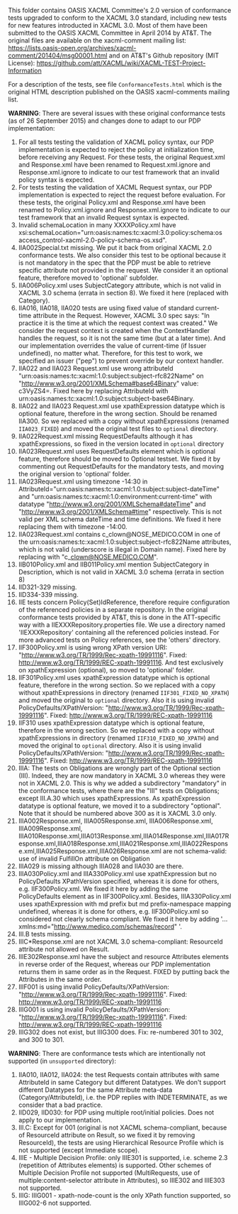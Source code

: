 <!-- Markdown syntax -->
This folder contains OASIS XACML Committee's 2.0 version of conformance tests upgraded to conform to the XACML 3.0 standard, including new tests for new features introducted in XACML 3.0. Most of them have been submitted to the OASIS XACML Committee in April 2014 by AT&T.
The original files are available on the xacml-comment mailing list: 
https://lists.oasis-open.org/archives/xacml-comment/201404/msg00001.html
and on AT&T's Github repository (MIT License): 
https://github.com/att/XACML/wiki/XACML-TEST-Project-Information

For a description of the tests, see file `ConformanceTests.html` which is the original HTML description published on the OASIS xacml-comments mailing list.

**WARNING**: There are several issues with these original conformance tests (as of 26 September 2015) and changes done to adapt to our PDP implementation:

1. For all tests testing the validation of XACML policy syntax, our PDP implementation is expected to reject the policy at initialization time, before receiving any Request. For these tests, the original Request.xml and Response.xml have been renamed to Request.xml.ignore and Response.xml.ignore to indicate to our test framework that an invalid policy syntax is expected. 
1. For tests testing the validation of XACML Request syntax, our PDP implementation is expected to reject the request before evaluation. For these tests, the original Policy.xml and Response.xml have been renamed to Policy.xml.ignore and Response.xml.ignore to indicate to our test framework that an invalid Request syntax is expected.
1. Invalid schemaLocation in many XXXXPolicy.xml have xsi:schemaLocation="urn:oasis:names:tc:xacml:3.0:policy:schema:os access_control-xacml-2.0-policy-schema-os.xsd".
1. IIA002Special.txt missing. We put it back from original XACML 2.0 conformance tests. We also consider this test to be optional because it is not mandatory in the spec that the PDP must be able to retrieve specific attribute not provided in the request. We consider it an optional feature, therefore moved to 'optional' subfolder.
1. IIA006Policy.xml uses SubjectCategory attribute, which is not valid in XACML 3.0 schema (errata in section 8). We fixed it here (replaced with Category).
1. IIA016, IIA018, IIA020 tests are using fixed value of standard current-time attribute in the Request. However, XACML 3.0 spec says: "In practice it is the time at which the request context was created." We consider the request context is created when the ContextHandler handles the request, so it is not the same time (but at a later time). And our implementation overrides the value of current-time (if Issuer undefined), no matter what. Therefore, for this test to work, we specified an issuer ("pep") to prevent override by our context handler.
1. IIA022 and IIA023 Request.xml use wrong attributeId "urn:oasis:names:tc:xacml:1.0:subject:subject-rfc822Name" on "http://www.w3.org/2001/XMLSchema#base64Binary" value: c3VyZS4=. Fixed here by replacing AttributeId with urn:oasis:names:tc:xacml:1.0:subject:subject-base64Binary.
1. IIA022 and IIA023 Request.xml use xpathExpression datatype which is optional feature, therefore in the wrong section. Should be renamed IIA300. So we replaced with a copy without xpathExpressions (renamed `IIA023_FIXED`) and moved the original test files to `optional` directory.
1. IIA022Request.xml missing RequestDefaults although it has xpathExpressions, so fixed in the version located in `optional` directory
1. IIA023Request.xml uses RequestDefaults element which is optional feature, therefore should be moved to Optional testset. We fixed it by commenting out RequestDefaults for the mandatory tests, and moving the original version to 'optional' folder.
1. IIA023Request.xml using timezone -14:30 in AttributeId="urn:oasis:names:tc:xacml:1.0:subject:subject-dateTime" and "urn:oasis:names:tc:xacml:1.0:environment:current-time" with datatype "http://www.w3.org/2001/XMLSchema#dateTime" and "http://www.w3.org/2001/XMLSchema#time" respectively. This is not valid per XML schema dateTime and time definitions. We fixed it here replacing them with timezone -14:00.
1. IIA023Request.xml contains c\_clown@NOSE\_MEDICO.COM  in one of the urn:oasis:names:tc:xacml:1.0:subject:subject-rfc822Name attributes, which is not valid (underscore is illegal in Domain name). Fixed here by replacing with "c\_clown@NOSE.MEDICO.COM".
1. IIB010Policy.xml and IIB011Policy.xml mention SubjectCategory in Description, which is not valid in XACML 3.0 schema (errata in section 8)
1. IID321-329 missing.
1. IID334-339 missing.
1. IIE tests concern Policy(Set)IdReference, therefore require configuration of the referenced policies in a separate repository. In the original conformance tests provided by AT&T, this is done in the ATT-specific way with a IIEXXXRepository.properties file. We use a directory named 'IIEXXXRepository' containing all the referenced policies instead. For more advanced tests on Policy references, see the 'others' directory.
1. IIF300Policy.xml is using wrong XPath version URI: "http://www.w3.org/TR/1999/Rec-xpath-19991116". Fixed: http://www.w3.org/TR/1999/REC-xpath-19991116. And test exclusively on xpathExpression (optional), so moved to 'optional' folder.
1. IIF301Policy.xml uses xpathExpression datatype which is optional feature, therefore in the wrong section. So we replaced with a copy without xpathExpressions in directory (renamed `IIF301_FIXED_NO_XPATH`) and moved the original to `optional` directory. Also it is using invalid PolicyDefaults/XPathVersion: "http://www.w3.org/TR/1999/Rec-xpath-19991116". Fixed: http://www.w3.org/TR/1999/REC-xpath-19991116
1. IIF310 uses xpathExpression datatype which is optional feature, therefore in the wrong section. So we replaced with a copy without xpathExpressions in directory (renamed `IIF310_FIXED_NO_XPATH`) and moved the original to `optional` directory. Also it is using invalid PolicyDefaults/XPathVersion: "http://www.w3.org/TR/1999/Rec-xpath-19991116". Fixed: http://www.w3.org/TR/1999/REC-xpath-19991116
1. IIIA: The tests on Obligations are wrongly part of the Optional section (III). Indeed, they are now mandatory in XACML 3.0 whereas they were not in XACML 2.0. This is why we added a subdirectory "mandatory" in the conformance tests, where there are the "III" tests on Obligations; except III.A.30 which uses xpathExpressions. As xpathExpression datatype is optional feature, we moved it to a subdirectory "optional". Note that it should be numbered above 300 as it is XACML 3.0 only.
1. IIIA002Response.xml, IIIA005Response.xml, IIIA006Response.xml, IIIA009Response.xml, IIIA010Response.xml,IIIA013Response.xml,IIIA014Response.xml,IIIA017Response.xml,IIIA018Response.xml,IIIA021Response.xml,IIIA022Response.xml,IIIA025Response.xml,IIIA026Response.xml are not schema-valid: use of invalid FulfillOn attribute on Obligation
1. IIIA029 is missing although IIIA028 and IIA030 are there.
1. IIIA030Policy.xml and IIIA330Policy.xml use xpathExpression but no PolicyDefaults XPathVersion specified, whereas it is done for others, e.g. IIF300Policy.xml. We fixed it here by adding the same PolicyDefaults element as in IIF300Policy.xml. Besides, IIIA330Policy.xml uses xpathExpression with md prefix but md prefix-namespace mapping undefined, whereas it is done for others, e.g. IIF300Policy.xml so considered not clearly schema compliant. We fixed it here by adding '... xmlns:md="http://www.medico.com/schemas/record" '.
1. III.B tests missing.
1. IIIC*Response.xml are not XACML 3.0 schema-compliant: ResourceId attribute not allowed on Result.
1. IIIE302Response.xml have the subject and resource Attributes elements in reverse order of the Request, whereas our PDP implementation returns them in same order as in the Request. FIXED by putting back the Attributes in the same order.
1. IIIF001 is using invalid PolicyDefaults/XPathVersion: "http://www.w3.org/TR/1999/Rec-xpath-19991116". Fixed: http://www.w3.org/TR/1999/REC-xpath-19991116
1. IIIG001 is using invalid PolicyDefaults/XPathVersion: "http://www.w3.org/TR/1999/Rec-xpath-19991116". Fixed: http://www.w3.org/TR/1999/REC-xpath-19991116
1. IIIG302 does not exist, but IIIG300 does. Fix: re-numbered 301 to 302, and 300 to 301.

**WARNING**: There are conformance tests which are intentionally not supported (in `unsupported` directory):

1. IIA010, IIA012, IIA024: the test Requests contain attributes with same AttributeId in same Category but different Datatypes. We don't support different Datatypes for the same Attribute meta-data (Category/AttributeId), i.e. the PDP replies with INDETERMINATE, as we consider that a bad practice.
1. IID029, IID030: for PDP using multiple root/initial policies. Does not apply to our implementation.
1. III.C: Except for 001 (original is not XACML schema-compliant, because of ResourceId attribute on Result, so we fixed it by removing ResourceId), the tests are using Hierarchical Resource Profile which is not supported (except Immediate scope).
1. IIIE - Multiple Decision Profile: only IIIE301 is supported, i.e. scheme 2.3 (repetition of Attributes elements) is supported. Other schemes of Multiple Decision Profile not supported (MultiRequests, use of multiple:content-selector attribute in Attributes), so IIIE302 and IIIE303 not supported.
1. IIIG: IIIG001 - xpath-node-count is the only XPath function supported, so IIIG002-6 not supported.
